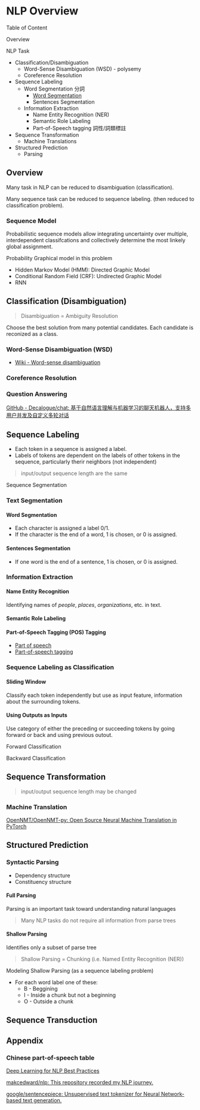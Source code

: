 # NLP Overview

Table of Content

Overview

NLP Task

* Classification/Disambiguation
  * Word-Sense Disambiguation (WSD) - polysemy
  * Coreference Resolution
* Sequence Labeling
  * Word Segmentation 分詞
    * [Word Segmentation]((../../Concept/ChineseWordSegmentation.md))
    * Sentences Segmentation
  * Information Extraction
    * Name Entity Recognition (NER)
    * Semantic Role Labeling
    * Part-of-Speech tagging 詞性/詞類標註
* Sequence Transformation
  * Machine Translations
* Structured Prediction
  * Parsing

## Overview

Many task in NLP can be reduced to disambiguation (classification).

Many sequence task can be reduced to sequence labeling. (then reduced to classification problem).

### Sequence Model

Probabilistic sequence models allow integrating uncertainty over multiple, interdependent classifcations and collectively determine the most linkely global assignment.

Probability Graphical model in this problem

* Hidden Markov Model (HMM): Directed Graphic Model
* Conditional Random Field (CRF): Undirected Graphic Model
* RNN

## Classification (Disambiguation)

> Disambiguation = Ambiguity Resolution

Choose the best solution from many potential candidates. Each candidate is reconized as a class.

### Word-Sense Disambiguation (WSD)

* [Wiki - Word-sense disambiguation](https://en.wikipedia.org/wiki/Word-sense_disambiguation)

### Coreference Resolution

### Question Answering

[GitHub - Decalogue/chat: 基于自然语言理解与机器学习的聊天机器人，支持多用户并发及自定义多轮对话](https://github.com/Decalogue/chat)

## Sequence Labeling

* Each token in a sequence is assigned a label.
* Labels of tokens are dependent on the labels of other tokens in the sequence, particularly therir neighbors (not independent)

> input/output sequence length are the same

Sequence Segmentation

### Text Segmentation

#### Word Segmentation

* Each character is assigned a label 0/1.
* If the character is the end of a word, 1 is chosen, or 0 is assigned.

#### Sentences Segmentation

* If one word is the end of a sentence, 1 is chosen, or 0 is assigned.

### Information Extraction

#### Name Entity Recognition

Identifying names of *people*, *places*, *organizations*, etc. in text.

#### Semantic Role Labeling

#### Part-of-Speech Tagging (POS) Tagging

* [Part of speech](https://en.wikipedia.org/wiki/Part_of_speech)
* [Part-of-speech tagging](https://en.wikipedia.org/wiki/Part-of-speech_tagging)

### Sequence Labeling as Classification

#### Sliding Window

Classify each token independently but use as input feature, information about the surrounding tokens.

#### Using Outputs as Inputs

Use category of either the preceding or succeeding tokens by going forward or back and using previous outout.

Forward Classification

Backward Classification

## Sequence Transformation

> input/output sequence length may be changed

### Machine Translation

[OpenNMT/OpenNMT-py: Open Source Neural Machine Translation in PyTorch](https://github.com/OpenNMT/OpenNMT-py)

## Structured Prediction

### Syntactic Parsing

* Dependency structure
* Constituency structure

#### Full Parsing

Parsing is an important task toward understanding natural languages

> Many NLP tasks do not require all information from parse trees

#### Shallow Parsing

Identifies only a subset of parse tree

> Shallow Parsing = Chunking (i.e. Named Entity Recognition (NER))

Modeling Shallow Parsing (as a sequence labeling problem)

* For each word label one of these:
  * B - Beggining
  * I - Inside a chunk but not a beginning
  * O - Outside a chunk

## Sequence Transduction

## Appendix

### Chinese part-of-speech table





[Deep Learning for NLP Best Practices](https://ruder.io/deep-learning-nlp-best-practices/index.html)

[makcedward/nlp: This repository recorded my NLP journey.](https://github.com/makcedward/nlp)


[google/sentencepiece: Unsupervised text tokenizer for Neural Network-based text generation.](https://github.com/google/sentencepiece)